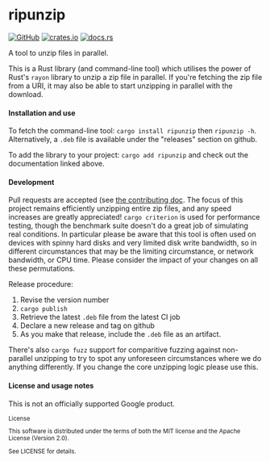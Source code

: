 # ripunzip

[![GitHub](https://img.shields.io/crates/l/ripunzip)](https://github.com/google/ripunzip)
[![crates.io](https://img.shields.io/crates/d/ripunzip)](https://crates.io/crates/ripunzip)
[![docs.rs](https://docs.rs/ripunzip/badge.svg)](https://docs.rs/ripunzip)

A tool to unzip files in parallel.

This is a Rust library (and command-line tool) which utilises the power of Rust's `rayon`
library to unzip a zip file in parallel. If you're fetching the zip file from a URI, it
may also be able to start unzipping in parallel with the download.

#### Installation and use

To fetch the command-line tool: `cargo install ripunzip` then `ripunzip -h`. Alternatively,
a `.deb` file is available under the "releases" section on github.

To add the library to your project: `cargo add ripunzip` and check out the documentation
linked above.

#### Development

Pull requests are accepted (see [the contributing doc](docs/contributing.md). The focus
of this project remains efficiently unzipping entire zip files, and any speed increases
are greatly appreciated! `cargo criterion` is used for performance testing, though the
benchmark suite doesn't do a great job of simulating real conditions. In particular please
be aware that this tool is often used on devices with spinny hard disks and very limited
disk write bandwidth, so in different circumstances that may be the limiting circumstance,
or network bandwidth, or CPU time. Please consider the impact of your changes on all these
permutations.

Release procedure:
1. Revise the version number
2. `cargo publish`
3. Retrieve the latest `.deb` file from the latest CI job
4. Declare a new release and tag on github
5. As you make that release, include the `.deb` file as an artifact.

There's also `cargo fuzz` support for comparitive fuzzing against non-parallel unzipping
to try to spot any unforeseen circumstances where we do anything differently. If you
change the core unzipping logic please use this.

#### License and usage notes

This is not an officially supported Google product.

<sup>
License

This software is distributed under the terms of both the MIT license and the
Apache License (Version 2.0).

See LICENSE for details.
</sup>

